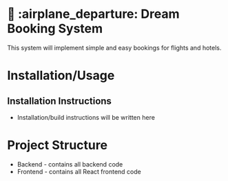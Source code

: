 # :briefcase: :airplane_departure: Dream Booking System

This system will implement simple and easy bookings for flights and hotels.


# Installation/Usage 
## Installation Instructions

- Installation/build instructions will be written here

# Project Structure
- Backend - contains all backend code
- Frontend - contains all React frontend code
